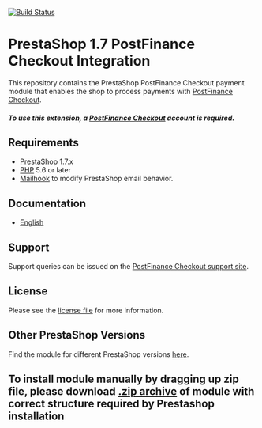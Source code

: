 [![Build Status](https://travis-ci.org/pfpayments/prestashop-1.7.svg?branch=master)](https://travis-ci.org/pfpayments/prestashop-1.7)



# PrestaShop 1.7 PostFinance Checkout Integration
This repository contains the PrestaShop PostFinance Checkout payment module that enables the shop to process payments with [PostFinance Checkout](https://postfinance.ch/en/business/products/e-commerce/postfinance-checkout-all-in-one.html).

##### To use this extension, a [PostFinance Checkout](https://checkout.postfinance.ch/en-ch/user/signup) account is required.

## Requirements

* [PrestaShop](https://www.prestashop.com/) 1.7.x
* [PHP](http://php.net/) 5.6 or later
* [Mailhook](https://github.com/wallee-payment/prestashop-mailhook/releases) to modify PrestaShop email behavior.

## Documentation

* [English](https://plugin-documentation.postfinance-checkout.ch/pfpayments/prestashop-1.7/1.2.30/docs/en/documentation.html)

## Support

Support queries can be issued on the [PostFinance Checkout support site](https://www.postfinance.ch/en/business/support.html).

## License

Please see the [license file](https://github.com/pfpayments/prestashop-1.7/blob/1.2.30/LICENSE) for more information.

## Other PrestaShop Versions

Find the module for different PrestaShop versions [here](../../../prestashop).

## To install module manually by dragging up zip file, please download [.zip archive](../../releases/latest/download/postfinancecheckout.zip) of module with correct structure required by Prestashop installation
